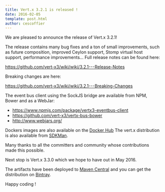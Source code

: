 ```yaml
---
title: Vert.x 3.2.1 is released !
date: 2016-02-05
template: post.html
author: cescoffier
---
```


We are pleased to announce the release of Vert.x 3.2.1!

The release contains many bug fixes and a ton of small improvements, such as future composition, improved Ceylon support, Stomp virtual host support, performance improvements... Full release notes can be found here:

https://github.com/vert-x3/wiki/wiki/3.2.1---Release-Notes

Breaking changes are here:

https://github.com/vert-x3/wiki/wiki/3.2.1---Breaking-Changes

The event bus client using the SockJS bridge are available from NPM, Bower and as a WebJar:

* https://www.npmjs.com/package/vertx3-eventbus-client
* https://github.com/vert-x3/vertx-bus-bower
* http://www.webjars.org/

Dockers images are also available on the [Docker Hub](https://hub.docker.com/u/vertx/)
The vert.x distribution is also available from [SDKMan](http://sdkman.io/index.html).

Many thanks to all the committers and community whose contributions made this possible.

Next stop is Vert.x 3.3.0 which we hope to have out in May 2016.

The artifacts have been deployed to [Maven Central](http://search.maven.org/#search%7Cga%7C1%7Cg%3A%22io.vertx%22%20AND%20v%3A%223.2.1%22)
 and you can get the distribution on [Bintray](https://bintray.com/vertx/downloads/distribution/3.2.1/view).

Happy coding !
